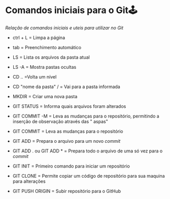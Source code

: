 # Comandos iniciais para o Git:joystick:

_Relação de comandos iniciais e uteis para utilizar no Git_

- ctrl + L = Limpa a página 

- tab = Preenchimento automático

- LS = Lista os arquivos da pasta atual

- LS -A = Mostra pastas ocultas

- CD .. =Volta um nível 

- CD "nome da pasta" / = Vai para a pasta informada

- MKDIR = Criar uma nova pasta 

-  GIT STATUS = Informa quais arquivos foram alterados

-  GIT COMMIT  -M = Leva as mudanças para o repositório, permitindo a inserção de observação através das " aspas"

-  GIT COMMIT = Leva as mudanças para o repositório

- GIT ADD = Prepara o arquivo para um novo _commit_ 

- GIT ADD . ou GIT ADD * = Prepara todo o arquivo de uma só vez para o _commit_

- GIT INIT = Primeiro comando para iniciar um repositório

- GIT CLONE = Permite copiar um código de repositório para sua maquina para alterações

- GIT PUSH ORIGIN = Subir  repositório para o GitHub

  
